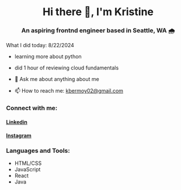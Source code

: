 <h1 align="center">Hi there 👋, I'm Kristine</h1>
<h3 align="center">An aspiring frontnd engineer based in Seattle, WA 🌧️</h3>

What I did today: 8/22/2024
- learning more about python
- did 1 hour of reviewing cloud fundamentals

- 💬 Ask me about anything about me
- 📫 How to reach me: kbermoy02@gmail.com

<h3 align="left">Connect with me:</h3>
<p alignt="left" class="social__links">
<a href="https://www.linkedin.com/in/kristine-bermoy-9252021bb/" target="blank"><h4>Linkedin</h4></a> 
 <a href="https://www.instagram.com/heshe__codes/" target="blank"><h4>Instagram</h4></a>
</p>

<h3 align="left">Languages and Tools:</h3>

- HTML/CSS
- JavaScript
- React
- Java
